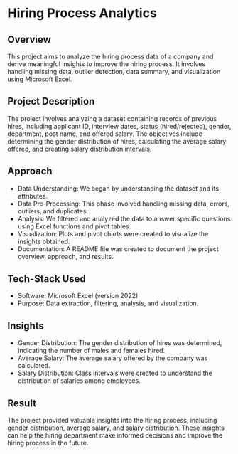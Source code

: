 # Hiring Process Analytics
## Overview
This project aims to analyze the hiring process data of a company and derive meaningful insights to improve the hiring process. It involves handling missing data, outlier detection, data summary, and visualization using Microsoft Excel.

## Project Description
The project involves analyzing a dataset containing records of previous hires, including applicant ID, interview dates, status (hired/rejected), gender, department, post name, and offered salary. The objectives include determining the gender distribution of hires, calculating the average salary offered, and creating salary distribution intervals.

## Approach
* Data Understanding: We began by understanding the dataset and its attributes.
* Data Pre-Processing: This phase involved handling missing data, errors, outliers, and duplicates.
* Analysis: We filtered and analyzed the data to answer specific questions using Excel functions and pivot tables.
* Visualization: Plots and pivot charts were created to visualize the insights obtained.
* Documentation: A README file was created to document the project overview, approach, and results.

## Tech-Stack Used
* Software: Microsoft Excel (version 2022)
* Purpose: Data extraction, filtering, analysis, and visualization.

## Insights
* Gender Distribution: The gender distribution of hires was determined, indicating the number of males and females hired.
* Average Salary: The average salary offered by the company was calculated.
* Salary Distribution: Class intervals were created to understand the distribution of salaries among employees.

## Result
The project provided valuable insights into the hiring process, including gender distribution, average salary, and salary distribution. These insights can help the hiring department make informed decisions and improve the hiring process in the future.

